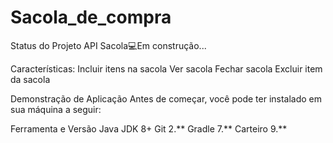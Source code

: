 # Sacola_de_compra

Status do Projeto
API Sacola💻Em construção...

Características:
Incluir itens na sacola
Ver sacola
Fechar sacola
Excluir item da sacola

Demonstração de Aplicação
Antes de começar, você pode ter instalado em sua máquina a seguir:

Ferramenta e Versão
Java JDK	8+
Git	2.**
Gradle	7.**
Carteiro	9.**

